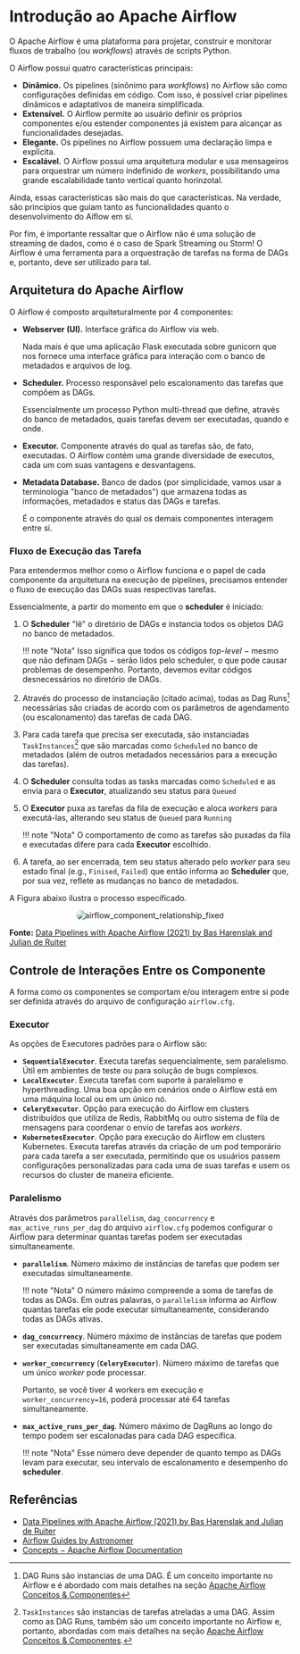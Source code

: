 # Introdução ao Apache Airflow

O Apache Airflow é uma plataforma para projetar, construir e monitorar fluxos de trabalho (ou *workflows*) através de scripts Python.

O Airflow possui quatro características principais:

- **Dinâmico.** Os pipelines (sinônimo para *workflows*) no Airflow são como configurações definidas em código. Com isso, é possível criar pipelines dinâmicos e adaptativos de maneira simplificada.
- **Extensível.** O Airflow permite ao usuário definir os próprios componentes e/ou estender componentes já existem para alcançar as funcionalidades desejadas.
- **Elegante.** Os pipelines no Airflow possuem uma declaração limpa e explícita.
- **Escalável.** O Airflow possui uma arquitetura modular e usa mensageiros para orquestrar um número indefinido de *workers*, possibilitando uma grande escalabilidade tanto vertical quanto horinzotal.

Ainda, essas características são mais do que características. Na verdade, são princípios que guiam tanto as funcionalidades quanto o desenvolvimento do Aiflow em si.

Por fim, é importante ressaltar que o Airflow não é uma solução de streaming de dados, como é o caso de Spark Streaming ou Storm! O Airflow é uma ferramenta para a orquestração de tarefas na forma de DAGs e, portanto, deve ser utilizado para tal.

## Arquitetura do Apache Airflow

O Airflow é composto arquiteturalmente por 4 componentes:

- **Webserver (UI).** Interface gráfica do Airflow via web.

    Nada mais é que uma aplicação Flask executada sobre gunicorn que nos fornece uma interface gráfica para interação com o banco de metadados e arquivos de log.

- **Scheduler.** Processo responsável pelo escalonamento das tarefas que compõem as DAGs.

    Essencialmente um processo Python multi-thread que define, através do banco de metadados, quais tarefas devem ser executadas, quando e onde.

- **Executor.** Componente através do qual as tarefas são, de fato, executadas. O Airflow contém uma grande diversidade de executos, cada um com suas vantagens e desvantagens.

- **Metadata Database.** Banco de dados (por simplicidade, vamos usar a terminologia "banco de metadados") que armazena todas as informações, metadados e status das DAGs e tarefas.

    É o componente através do qual os demais componentes interagem entre si.

### Fluxo de Execução das Tarefa

Para entendermos melhor como o Airflow funciona e o papel de cada componente da arquitetura na execução de pipelines, precisamos entender o fluxo de execução das DAGs suas respectivas tarefas.

Essencialmente, a partir do momento em que o **scheduler** é iniciado:

1. O **Scheduler** "lê" o diretório de DAGs e instancia todos os objetos DAG no banco de metadados.

    !!! note "Nota"
        Isso significa que todos os códigos *top-level* $-$ mesmo que não definam DAGs $-$ serão lidos pelo scheduler, o que pode causar problemas de desempenho. Portanto, devemos evitar códigos desnecessários no diretório de DAGs.

2. Através do processo de instanciação (citado acima), todas as Dag Runs[^1] necessárias são criadas de acordo com os parâmetros de agendamento (ou escalonamento) das tarefas de cada DAG.
3. Para cada tarefa que precisa ser executada, são instanciadas `TaskInstances`[^2] que são marcadas como `Scheduled` no banco de metadados (além de outros metadados necessários para a execução das tarefas).
4. O **Scheduler** consulta todas as tasks marcadas como `Scheduled` e as envia para o **Executor**, atualizando seu status para `Queued`
5. O **Executor** puxa as tarefas da fila de execução e aloca *workers* para executá-las, alterando seu status de `Queued` para `Running`

    !!! note "Nota"
        O comportamento de como as tarefas são puxadas da fila e executadas difere para cada **Executor** escolhido.

6. A tarefa, ao ser encerrada, tem seu status alterado pelo *worker* para seu estado final (e.g., `Finised`, `Failed`) que então informa ao **Scheduler** que, por sua vez, reflete as mudanças no banco de metadados.

A Figura abaixo ilustra o processo especificado.

<p style="text-align: center;"><img src="https://assets2.astronomer.io/main/guides/airflow_component_relationship_fixed.png" alt="airflow_component_relationship_fixed"style="border-radius: 1rem"/></p>
<p class="post__img_legend">
  <b>Fonte:</b> <a target="_blank" href="https://www.amazon.com.br/Data-Pipelines-Apache-Airflow-Harenslak/dp1617296902">Data Pipelines with Apache Airflow (2021) by Bas Harenslak and Julian de Ruiter</a>
</p>


  [^1]: DAG Runs são instancias de uma DAG. É um conceito importante no Airflow e é abordado com mais detalhes na seção [Apache Airflow Conceitos & Componentes](apache-airflow-in-a-nutshell/content/introduction_to_apache_airflow/essential_concepts_and_components/)
  [^2]: `TaskInstances` são instancias de tarefas atreladas a uma DAG. Assim como as DAG Runs, também são um conceito importante no Airflow e, portanto, abordadas com mais detalhes na seção [Apache Airflow Conceitos & Componentes](apache-airflow-in-a-nutshell/content/introduction_to_apache_airflow/essential_concepts_and_components/).

## Controle de Interações Entre os Componente

A forma como os componentes se comportam e/ou interagem entre si pode ser definida através do arquivo de configuração `airflow.cfg`.

### Executor

As opções de Executores padrões para o Airflow são:

- **`SequentialExecutor`**. Executa tarefas sequencialmente, sem paralelismo. Útil em ambientes de teste ou para solução de bugs complexos.
- **`LocalExecutor`**. Executa tarefas com suporte à paralelismo e hyperthreading. Uma boa opção em cenários onde o Airflow está em uma máquina local ou em um único nó.
- **`CeleryExecutor`**. Opção para execução do Airflow em clusters distribuídos que utiliza de Redis, RabbitMq ou outro sistema de fila de mensagens para coordenar o envio de tarefas aos *workers*.
- **`KubernetesExecutor`**. Opção para execução do Airflow em clusters Kubernetes. Executa tarefas através da criação de um pod temporário para cada tarefa a ser executada, permitindo que os usuários passem configurações personalizadas para cada uma de suas tarefas e usem os recursos do cluster de maneira eficiente.

### Paralelismo

Através dos parâmetros `parallelism`, `dag_concurrency` e `max_active_runs_per_dag` do arquivo `airflow.cfg` podemos configurar o Airflow para determinar quantas     tarefas podem ser executadas simultaneamente.

- **`parallelism`**. Número máximo de instâncias de tarefas que podem ser executadas simultaneamente.

    !!! note "Nota"
        O número máximo compreende a soma de tarefas de todas as DAGs. Em outras palavras, o `parallelism` informa ao Airflow quantas tarefas ele pode executar simultaneamente, considerando todas as DAGs ativas.

- **`dag_concurrency`**. Número máximo de instâncias de tarefas que podem ser executadas simultaneamente em cada DAG.
- **`worker_concurrency`** (**`CeleryExecutor`**). Número máximo de tarefas que um único *worker* pode processar.

    Portanto, se você tiver 4 workers em execução e `worker_concurrency=16`, poderá processar até 64 tarefas simultaneamente.

- **`max_active_runs_per_dag`**. Número máximo de DagRuns ao longo do tempo podem ser escalonadas para cada DAG específica.

    !!! note "Nota"
        Esse número deve depender de quanto tempo as DAGs levam para executar, seu intervalo de escalonamento e desempenho do **scheduler**.


## Referências

- [Data Pipelines with Apache Airflow (2021) by Bas Harenslak and Julian de Ruiter](https://www.amazon.com.br/Data-Pipelines-Apache-Airflow-Harenslak/dp/1617296902)
- [Airflow Guides by Astronomer](https://www.astronomer.io/guides/)
- [Concepts $-$ Apache Airflow Documentation](https://airflow.apache.org/docs/apache-airflow/stable/concepts/index.html)
